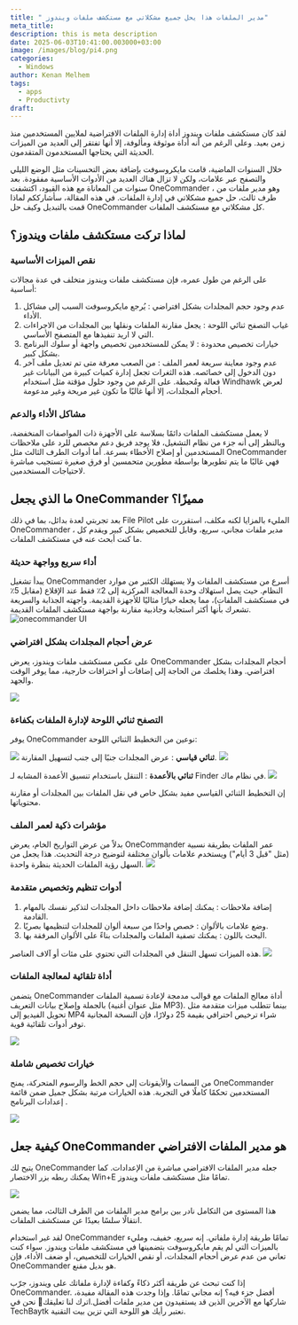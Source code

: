 ```yaml
---
title: " مدير الملفات هذا يحل جميع مشكلاتي مع مستكشف ملفات ويندوز"
meta_title: 
description: this is meta description
date: 2025-06-03T10:41:00.003000+03:00
image: /images/blog/pi4.png
categories:
  - Windows
author: Kenan Melhem
tags:
  - apps
  - Productivty
draft:
---
```

لقد كان مستكشف ملفات ويندوز أداة إدارة الملفات الافتراضية لملايين المستخدمين منذ زمن بعيد. وعلى الرغم من أنه أداة موثوقة ومألوفة، إلا أنها تفتقر إلى العديد من الميزات الحديثة التي يحتاجها المستخدمون المتقدمون.

خلال السنوات الماضية، قامت مايكروسوفت بإضافة بعض التحسينات مثل الوضع الليلي والتصفح عبر علامات، ولكن لا تزال هناك العديد من الأدوات الأساسية مفقودة. بعد سنوات من المعاناة مع هذه القيود، اكتشفت OneCommander ، وهو مدير ملفات من طرف ثالث، حل جميع مشكلاتي في إدارة الملفات. في هذه المقالة، سأشارككم لماذا قمت بالتبديل وكيف حل OneCommander كل مشكلاتي مع مستكشف الملفات. 

## لماذا تركت مستكشف ملفات ويندوز؟

### نقص الميزات الأساسية

على الرغم من طول عمره، فإن مستكشف ملفات ويندوز متخلف في عدة مجالات أساسية: 

  1. عدم وجود حجم المجلدات بشكل افتراضي : يُرجع مايكروسوفت السبب إلى مشاكل الأداء. 
  2. غياب التصفح ثنائي اللوحة : يجعل مقارنة الملفات ونقلها بين المجلدات من الاجراءات التي لا اريد تنفيذها مع المتصفح الأساسي. 
  3. خيارات تخصيص محدودة : لا يمكن للمستخدمين تخصيص واجهة أو سلوك البرنامج بشكل كبير. 
  4. عدم وجود معاينة سريعة لعمر الملف : من الصعب معرفة متى تم تعديل ملف آخر دون الدخول إلى خصائصه. 
هذه الثغرات تجعل إدارة كميات كبيرة من البيانات غير فعالة ومُحبطة. على الرغم من وجود حلول مؤقتة مثل استخدام Windhawk لعرض أحجام المجلدات، إلا أنها غالبًا ما تكون غير مريحة وغير مدعومة. 
### مشاكل الأداء والدعم

لا يعمل مستكشف الملفات دائمًا بسلاسة على الأجهزة ذات المواصفات المنخفضة، وبالنظر إلى أنه جزء من نظام التشغيل، فلا يوجد فريق دعم مخصص للرد على ملاحظات المستخدمين أو إصلاح الأخطاء بسرعة. أما أدوات الطرف الثالث مثل OneCommander فهي غالبًا ما يتم تطويرها بواسطة مطورين متحمسين أو فرق صغيرة تستجيب مباشرة لاحتياجات المستخدمين. 
## ما الذي يجعل OneCommander مميزًا؟

بعد تجربتي لعدة بدائل، بما في ذلك File Pilot المليء بالمزايا لكنه مكلف، استقررت على OneCommander ، مدير ملفات مجاني، سريع، وقابل للتخصيص بشكل كبير ويقدم كل ما كنت أبحث عنه في مستكشف الملفات. 
### أداء سريع وواجهة حديثة

يبدأ تشغيل OneCommander أسرع من مستكشف الملفات ولا يستهلك الكثير من موارد النظام. حيث يصل استهلاك وحدة المعالجة المركزية إلى 2٪ فقط عند الإقلاع (مقابل 5٪ في مستكشف الملفات)، مما يجعله خيارًا مثاليًا للأجهزة القديمة. واجهته الجذابة والسريعة تشعرك بأنها أكثر استجابة وجاذبية مقارنة بواجهة مستكشف الملفات القديمة. 
![onecommander UI](1commander1.png)
### عرض أحجام المجلدات بشكل افتراضي

على عكس مستكشف ملفات ويندوز، يعرض OneCommander أحجام المجلدات بشكل افتراضي. وهذا يخلصك من الحاجة إلى إضافات أو اختراقات خارجية، مما يوفر الوقت والجهد. 

![](1commander2.jpg)
  ###  التصفح ثنائي اللوحة لإدارة الملفات بكفاءة 

يوفر OneCommander نوعين من التخطيط الثنائي اللوحة: 

![](1commander3.png)
**ثنائي قياسي** : عرض المجلدات جنبًا إلى جنب لتسهيل المقارنة. 
![](1commander4.png)

**ثنائي بالأعمدة** : التنقل باستخدام تنسيق الأعمدة المشابه لـ Finder في نظام ماك. 
![](1commander5.png)

إن التخطيط الثنائي القياسي مفيد بشكل خاص في نقل الملفات بين المجلدات أو مقارنة محتوياتها. 
### مؤشرات ذكية لعمر الملف

بدلاً من عرض التواريخ الخام، يعرض OneCommander عمر الملفات بطريقة نسبية (مثل "قبل 3 أيام") ويستخدم علامات بألوان مختلفة لتوضيح درجة التحديث. هذا يجعل من السهل رؤية الملفات الحديثة بنظرة واحدة. 
![](1commander7.jpg)
### أدوات تنظيم وتخصيص متقدمة

  1. إضافة ملاحظات : يمكنك إضافة ملاحظات داخل المجلدات لتذكير نفسك بالمهام القادمة.
  2. وضع علامات بالألوان : خصص واحدًا من سبعة ألوان للمجلدات لتنظيمها بصريًا.
  3. البحث باللون : يمكنك تصفية الملفات والمجلدات بناءً على الألوان المرفقة بها.

هذه الميزات تسهل التنقل في المجلدات التي تحتوي على مئات أو آلاف العناصر. 
![](1commander8.png)
### أداة تلقائية لمعالجة الملفات

يتضمن OneCommander أداة معالج الملفات مع قوالب مدمجة لإعادة تسمية الملفات بالجملة وإصلاح بيانات التعريف (مثل عنوان أغنية MP3). بينما تتطلب ميزات متقدمة مثل تحويل الفيديو إلى MP4 شراء ترخيص احترافي بقيمة 25 دولارًا، فإن النسخة المجانية توفر أدوات تلقائية قوية. 

![](1commander9.png)
### خيارات تخصيص شاملة

من السمات والأيقونات إلى حجم الخط والرسوم المتحركة، يمنح OneCommander المستخدمين تحكمًا كاملًا في التجربة. هذه الخيارات مرتبة بشكل جميل ضمن قائمة إعدادات البرنامج . 

![](1commander10.png)

##  كيفية جعل OneCommander هو مدير الملفات الافتراضي 

يتيح لك OneCommander جعله مدير الملفات الافتراضي مباشرة من الإعدادات. كما يمكنك ربطه بزر الاختصار Win+E تمامًا مثل مستكشف ملفات ويندوز. 

![](1commander11.png)

هذا المستوى من التكامل نادر بين برامج مدير الملفات من الطرف الثالث، مما يضمن انتقالًا سلسًا بعيدًا عن مستكشف الملفات. 

لقد غير استخدام OneCommander تمامًا طريقة إدارة ملفاتي. إنه سريع، خفيف، ومليء بالميزات التي لم يقم مايكروسوفت بتضمينها في مستكشف ملفات ويندوز. سواء كنت تعاني من عدم عرض أحجام المجلدات، أو نقص الخيارات للتخصيص، أو ضعف الأداء، فإن OneCommander هو بديل مقنع. 

إذا كنت تبحث عن طريقة أكثر ذكاءً وكفاءة لإدارة ملفاتك على ويندوز، جرّب OneCommander. أفضل جزء فيه؟ إنه مجاني تمامًا. وإذا وجدت هذه المقالة مفيدة، شاركها مع الآخرين الذين قد يستفيدون من مدير ملفات أفضل.اترك لنا تعليقك📝 نحن في TechBaytk نعتبر رأيك هو اللوحة التي تزين بيت التقنية.

